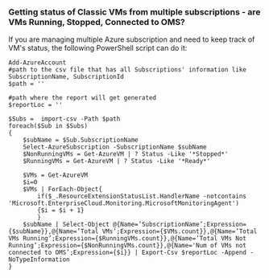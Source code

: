 ### Getting status of Classic VMs from multiple subscriptions - are VMs Running, Stopped, Connected to OMS?
If you are managing multiple Azure subscription and need to keep track of VM's status, the following PowerShell script can do it:

``` 
Add-AzureAccount
#path to the csv file that has all Subscriptions' information like SubscriptionName, SubscriptionId
$path = ''

#path where the report will get generated
$reportLoc = ''

$Subs =  import-csv -Path $path
foreach($Sub in $Subs)
{
    $subName = $Sub.SubscriptionName
    Select-AzureSubscription -SubscriptionName $subName
    $NonRunningVMs = Get-AzureVM | ? Status -Like '*Stopped*'
    $RunningVMs = Get-AzureVM | ? Status -Like '*Ready*'

    $VMs = Get-AzureVM 
    $i=0
    $VMs | ForEach-Object{
        if($_.ResourceExtensionStatusList.HandlerName -notcontains 'Microsoft.EnterpriseCloud.Monitoring.MicrosoftMonitoringAgent')
        {$i = $i + 1} 
        }
    $subName | Select-Object @{Name=’SubscriptionName’;Expression={$subName}},@{Name=’Total VMs’;Expression={$VMs.count}},@{Name=’Total VMs Running’;Expression={$RunningVMs.count}},@{Name=’Total VMs Not Running’;Expression={$NonRunningVMs.count}},@{Name='Num of VMs not connected to OMS’;Expression={$i}} | Export-Csv $reportLoc -Append -NoTypeInformation
}
```
